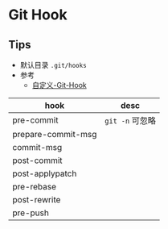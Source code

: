 # Git Hook

## Tips

- 默认目录 `.git/hooks`
- 参考
  - [自定义-Git-Hook](https://www.git-scm.com/book/zh/v2/自定义-Git-Git-钩子)

| hook               | desc            |
| ------------------ | --------------- |
| pre-commit         | `git -n` 可忽略 |
| prepare-commit-msg |
| commit-msg         |
| post-commit        |
| post-applypatch    |
| pre-rebase         |
| post-rewrite       |
| pre-push           |
